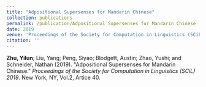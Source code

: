 ```yaml
---
title: "Adpositional Supersenses for Mandarin Chinese"
collection: publications
permalink: /publication/Adpositional Supersenses for Mandarin Chinese
date: 2019
venue: 'Proceedings of the Society for Computation in Linguistics (SCiL) 2019'
citation: ''
---
```

**Zhu, Yilun**; Liu, Yang; Peng, Siyao; Blodgett, Austin; Zhao, Yushi; and Schneider, Nathan (2019). &quot;Adpositional Supersenses for Mandarin Chinese.&quot; <i>Proceedings of the Society for Computation in Linguistics (SCiL) 2019</i>. New York, NY, Vol.2, Artice 40.